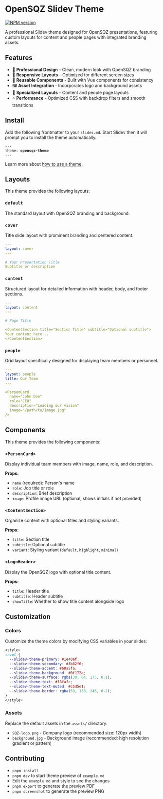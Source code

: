 # OpenSQZ Slidev Theme

[![NPM version](https://img.shields.io/npm/v/slidev-theme-opensqz-theme?color=3AB9D4&label=)](https://www.npmjs.com/package/slidev-theme-opensqz-theme)

A professional Slidev theme designed for OpenSQZ presentations, featuring custom layouts for content and people pages with integrated branding assets.

## Features

- 🎨 **Professional Design** - Clean, modern look with OpenSQZ branding
- 📱 **Responsive Layouts** - Optimized for different screen sizes
- 🧩 **Reusable Components** - Built with Vue components for consistency
- 🖼️ **Asset Integration** - Incorporates logo and background assets
- 🎯 **Specialized Layouts** - Content and people page layouts
- ⚡ **Performance** - Optimized CSS with backdrop filters and smooth transitions

## Install

Add the following frontmatter to your `slides.md`. Start Slidev then it will prompt you to install the theme automatically.

<pre><code>---
theme: <b>opensqz-theme</b>
---</code></pre>

Learn more about [how to use a theme](https://sli.dev/guide/theme-addon#use-theme).

## Layouts

This theme provides the following layouts:

### `default`
The standard layout with OpenSQZ branding and background.

### `cover`
Title slide layout with prominent branding and centered content.

```yaml
---
layout: cover
---

# Your Presentation Title
Subtitle or description
```

### `content`
Structured layout for detailed information with header, body, and footer sections.

```yaml
---
layout: content
---

# Page Title

<ContentSection title="Section Title" subtitle="Optional subtitle">
Your content here...
</ContentSection>
```

### `people`
Grid layout specifically designed for displaying team members or personnel.

```yaml
---
layout: people
title: Our Team
---

<PersonCard
  name="John Doe"
  role="CEO"
  description="Leading our vision"
  image="/path/to/image.jpg"
/>
```

## Components

This theme provides the following components:

### `<PersonCard>`
Display individual team members with image, name, role, and description.

**Props:**
- `name` (required): Person's name
- `role`: Job title or role
- `description`: Brief description
- `image`: Profile image URL (optional, shows initials if not provided)

### `<ContentSection>`
Organize content with optional titles and styling variants.

**Props:**
- `title`: Section title
- `subtitle`: Optional subtitle
- `variant`: Styling variant (`default`, `highlight`, `minimal`)

### `<LogoHeader>`
Display the OpenSQZ logo with optional title content.

**Props:**
- `title`: Header title
- `subtitle`: Header subtitle
- `showTitle`: Whether to show title content alongside logo

## Customization

### Colors
Customize the theme colors by modifying CSS variables in your slides:

```css
<style>
:root {
  --slidev-theme-primary: #1e40af;
  --slidev-theme-secondary: #3b82f6;
  --slidev-theme-accent: #60a5fa;
  --slidev-theme-background: #0f172a;
  --slidev-theme-surface: rgba(30, 64, 175, 0.1);
  --slidev-theme-text: #f8fafc;
  --slidev-theme-text-muted: #cbd5e1;
  --slidev-theme-border: rgba(59, 130, 246, 0.2);
}
</style>
```

### Assets
Replace the default assets in the `assets/` directory:
- `SQZ-logo.png` - Company logo (recommended size: 120px width)
- `background.jpg` - Background image (recommended: high resolution gradient or pattern)

## Contributing

- `pnpm install`
- `pnpm dev` to start theme preview of `example.md`
- Edit the `example.md` and style to see the changes
- `pnpm export` to generate the preview PDF
- `pnpm screenshot` to generate the preview PNG
